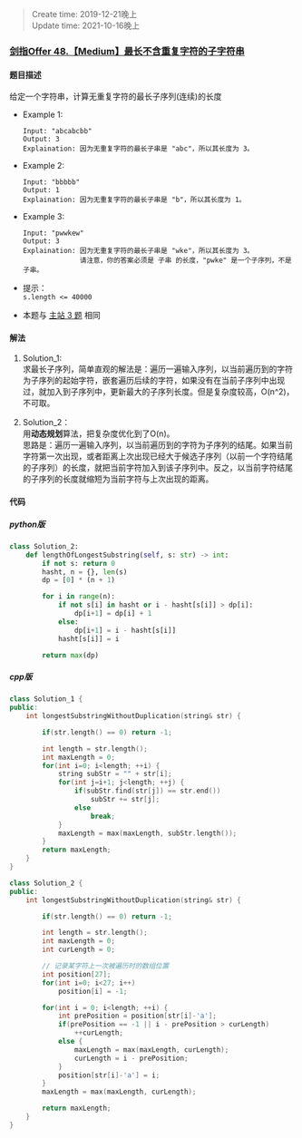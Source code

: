 > Create time: 2019-12-21晚上  
> Update time: 2021-10-16晚上

### [剑指Offer 48.【Medium】最长不含重复字符的子字符串](https://leetcode-cn.com/problems/zui-chang-bu-han-zhong-fu-zi-fu-de-zi-zi-fu-chuan-lcof/)
#### 题目描述
给定一个字符串，计算无重复字符的最长子序列(连续)的长度

- Example 1:
    ```
    Input: "abcabcbb" 
    Output: 3
    Explaination: 因为无重复字符的最长子串是 "abc"，所以其长度为 3。
    ```  
- Example 2:
    ```
    Input: "bbbbb" 
    Output: 1
    Explaination: 因为无重复字符的最长子串是 "b"，所以其长度为 1。
    ```  
- Example 3:
    ```
    Input: "pwwkew" 
    Output: 3
    Explaination: 因为无重复字符的最长子串是 "wke"，所以其长度为 3。
                  请注意，你的答案必须是 子串 的长度，"pwke" 是一个子序列，不是子串。
    ```  

- 提示：  
    `s.length <= 40000`

- 本题与 [主站 3 题](https://leetcode-cn.com/problems/longest-substring-without-repeating-characters/) 相同

#### 解法
1. Solution_1:   
求最长子序列，简单直观的解法是：遍历一遍输入序列，以当前遍历到的字符为子序列的起始字符，嵌套遍历后续的字符，如果没有在当前子序列中出现过，就加入到子序列中，更新最大的子序列长度。但是复杂度较高，O(n^2)，不可取。

2. Solution_2：  
用**动态规划**算法，把复杂度优化到了O(n)。  
思路是：遍历一遍输入序列，以当前遍历到的字符为子序列的结尾。如果当前字符第一次出现，或者距离上次出现已经大于候选子序列（以前一个字符结尾的子序列）的长度，就把当前字符加入到该子序列中。反之，以当前字符结尾的子序列的长度就缩短为当前字符与上次出现的距离。

#### 代码
##### python版
```python
class Solution_2:
    def lengthOfLongestSubstring(self, s: str) -> int:
        if not s: return 0
        hasht, n = {}, len(s)
        dp = [0] * (n + 1)

        for i in range(n): 
            if not s[i] in hasht or i - hasht[s[i]] > dp[i]:
                dp[i+1] = dp[i] + 1
            else:
                dp[i+1] = i - hasht[s[i]]
            hasht[s[i]] = i

        return max(dp)
```

##### cpp版
```cpp
class Solution_1 {
public:
    int longestSubstringWithoutDuplication(string& str) {

        if(str.length() == 0) return -1;

        int length = str.length();
        int maxLength = 0;
        for(int i=0; i<length; ++i) {
            string subStr = "" + str[i];
            for(int j=i+1; j<length; ++j) {
                if(subStr.find(str[j]) == str.end())
                    subStr += str[j];
                else
                    break;
            }
            maxLength = max(maxLength, subStr.length());
        }
        return maxLength;
    }
}
```
```cpp
class Solution_2 {
public:
    int longestSubstringWithoutDuplication(string& str) {

        if(str.length() == 0) return -1;

        int length = str.length();
        int maxLength = 0;
        int curLength = 0;

        // 记录某字符上一次被遍历时的数组位置
        int position[27];
        for(int i=0; i<27; i++)
            position[i] = -1;

        for(int i = 0; i<length; ++i) {
            int prePosition = position[str[i]-'a'];
            if(prePosition == -1 || i - prePosition > curLength)
                ++curLength;
            else {
                maxLength = max(maxLength, curLength);
                curLength = i - prePosition;
            }
            position[str[i]-'a'] = i;
        }
        maxLength = max(maxLength, curLength);

        return maxLength;
    }
}
```